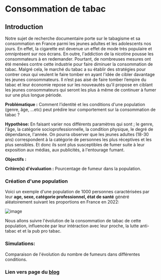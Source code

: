 # Consommation de tabac

## Introduction

Notre sujet de recherche documentaire porte sur le tabagisme et sa consommation en France parmi les jeunes adultes et les adolescents nos jours. En effet, la cigarette est devenue un effet de mode très populaire et omniprésent sur nos écrans.  En outre, l'addiction de la nicotine pousse les consommateurs à en redemander. Pourtant, de nombreuses mesures ont été menées contre cette industrie pour faire diminuer la consommation de tabac. Malgré cela, le marché du tabac a su établir des stratégies pour contrer ceux qui veulent le faire tomber en ayant l'idée de cibler davantage les jeunes consommateurs. Il n’est pas aisé de faire tomber l’empire du tabac et leur économie repose sur les nouveautés qu’il propose en ciblant les jeunes consommateurs qui seront les plus à même de continuer à fumer sur une plus longue période.

**Problématique :** Comment l’identité et les conditions d'une population (genre, âge, ...etc) peut prédire leur comportement sur la consommation de tabac ? 

**Hypothèse:**
En faisant varier nos différents paramètres qui sont ; le genre, l'âge, la catégorie socioprofessionnelle, la condition physique, le degré de dépendance, l'année. On pourra observer que les jeunes adultes (18-30 ans) correspondent à la catégorie de personnes les plus réceptives et les plus sensibles. Et donc ils sont plus susceptibles de fumer suite à leur exposition aux médias, aux publicités, à l'entourage  fumant.

**Objectifs :**

**Critère(s) d'évaluation :** Pourcentage de fumeur dans la population.


### Création d'une population

Voici un exemple d'une population de 1000 personnes caractérisées par leur **age, sexe, catégorie professionnel, état de santé** généré aléatoirement suivant les proportions en France en 2022:

![image](https://user-images.githubusercontent.com/96307633/163718816-50fa4b67-a2c3-4514-b322-81b7f3ec04bc.png)

Nous allons suivre l'évolution de la consommation de tabac de cette population, influencée par leur intéraction avec leur proche, la lutte anti-tabac et et la pub pro tabac.

### Simulations: 

Comparaison de l'évolution du nombre de fumeurs dans différentes  conditions.


### Lien vers page du  <a href="https://github.com/are-dynamic-2022-g4/consommation-tabac/blob/gh-pages/blog.md"> blog </a>


